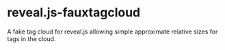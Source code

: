 # reveal.js-fauxtagcloud
A fake tag cloud for reveal.js allowing simple approximate relative sizes for tags in the cloud.
